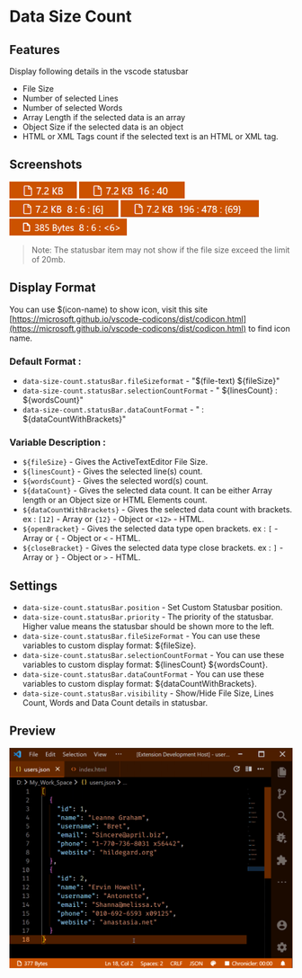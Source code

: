 # Data Size Count

## Features

Display following details in the vscode statusbar

- File Size
- Number of selected Lines
- Number of selected Words
- Array Length if the selected data is an array
- Object Size if the selected data is an object
- HTML or XML Tags count if the selected text is an HTML or XML tag.

## Screenshots

<img height="30" src="./images/ScreenShot_1.png">
<img height="30" src="./images/ScreenShot_2.png">
<img height="30" src="./images/ScreenShot_3.png">
<img height="30" src="./images/ScreenShot_4.png">
<img height="30" src="./images/ScreenShot_5.png">

> Note: The statusbar item may not show if the file size exceed the limit of 20mb.

## Display Format

You can use $(icon-name) to show icon, visit this site [https://microsoft.github.io/vscode-codicons/dist/codicon.html](https://microsoft.github.io/vscode-codicons/dist/codicon.html) to find icon name.

### Default Format :

- `data-size-count.statusBar.fileSizeformat` - "\$(file-text) \${fileSize}"
- `data-size-count.statusBar.selectionCountFormat` - " \${linesCount} : \${wordsCount}"
- `data-size-count.statusBar.dataCountFormat` - " : \${dataCountWithBrackets}"

### Variable Description :

- `${fileSize}` - Gives the ActiveTextEditor File Size.
- `${linesCount}` - Gives the selected line(s) count.
- `${wordsCount}` - Gives the selected word(s) count.
- `${dataCount}` - Gives the selected data count. It can be either Array length or an Object size or HTML Elements count.
- `${dataCountWithBrackets}` - Gives the selected data count with brackets. ex : `[12]` - Array or `{12}` - Object or `<12>` - HTML.
- `${openBracket}` - Gives the selected data type open brackets. ex : `[` - Array or `{` - Object or `<` - HTML.
- `${closeBracket}` - Gives the selected data type close brackets. ex : `]` - Array or `}` - Object or `>` - HTML.

## Settings

- `data-size-count.statusBar.position` - Set Custom Statusbar position.
- `data-size-count.statusBar.priority` - The priority of the statusbar. Higher value means the statusbar should be shown more to the left.
- `data-size-count.statusBar.fileSizeFormat` - You can use these variables to custom display format: \${fileSize}.
- `data-size-count.statusBar.selectionCountFormat` - You can use these variables to custom display format: \${linesCount} \${wordsCount}.
- `data-size-count.statusBar.dataCountFormat` - You can use these variables to custom display format: \${dataCountWithBrackets}.
- `data-size-count.statusBar.visibility` - Show/Hide File Size, Lines Count, Words and Data Count details in statusbar.

## Preview

<img width="600" src="./images/preview.gif">
